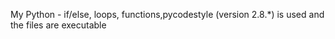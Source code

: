 My Python - if/else, loops, functions,pycodestyle (version 2.8.*) is used and the files are executable
